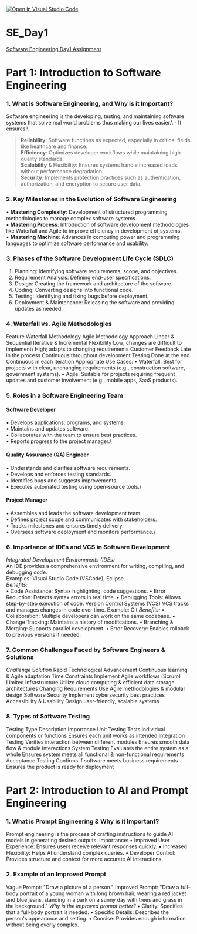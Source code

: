 [![Open in Visual Studio Code](https://classroom.github.com/assets/open-in-vscode-2e0aaae1b6195c2367325f4f02e2d04e9abb55f0b24a779b69b11b9e10269abc.svg)](https://classroom.github.com/online_ide?assignment_repo_id=18377479&assignment_repo_type=AssignmentRepo)
# SE_Day1
<ins> Software Engineering Day1 Assignment </ins>

# Part 1: Introduction to Software Engineering #

### 1. What is Software Engineering, and Why is it Important? ###
Software engineering is the developing, testing, and maintaining software systems that solve real world problems thus making our lives easier.\ - It ensures:\
>	**Reliability**: Software functions as expected, especially in critical fields like healthcare and finance.\
>	**Efficiency**: Optimizes developer workflows while maintaining high-quality standards.\
>	**Scalability** & Flexibility: Ensures systems handle increased loads without performance degradation.\
>	**Security**: Implements protection practices such as authentication, authorization, and encryption to secure user data.

### 2. Key Milestones in the Evolution of Software Engineering ###
•	**Mastering Complexity**: Development of structured programming methodologies to manage complex software systems.\
•	**Mastering Process**: Introduction of software development methodologies like Waterfall and Agile to improve efficiency in development of systems.\
•	**Mastering Machine**: Advances in computing power and programming languages to optimize software performance and usability.

### 3. Phases of the Software Development Life Cycle (SDLC) ###
   
1.	Planning: Identifying software requirements, scope, and objectives.
2.	Requirement Analysis: Defining end-user specifications.
3.	Design: Creating the framework and architecture of the software.
4.	Coding: Converting designs into functional code.
5.	Testing: Identifying and fixing bugs before deployment.
6.	Deployment & Maintenance: Releasing the software and providing updates as needed.
   
### 4. Waterfall vs. Agile Methodologies ###
Feature	Waterfall Methodology	Agile Methodology
Approach	Linear & Sequential	Iterative & Incremental
Flexibility	Low; changes are difficult to implement\	High; adapts to changing requirements
Customer Feedback	Late in the process	Continuous throughout development
Testing	Done at the end	Continuous in each iteration
Appropriate Use Cases:
•	Waterfall: Best for projects with clear, unchanging requirements (e.g., construction software, government systems).
•	Agile: Suitable for projects requiring frequent updates and customer involvement (e.g., mobile apps, SaaS products).

### 5. Roles in a Software Engineering Team ###
#### Software Developer
•	Develops applications, programs, and systems.\
•	Maintains and updates software.\
•	Collaborates with the team to ensure best practices.\
•	Reports progress to the project manager.\
#### Quality Assurance (QA) Engineer
•	Understands and clarifies software requirements.\
•	Develops and enforces testing standards.\
•	Identifies bugs and suggests improvements.\
•	Executes automated testing using open-source tools.\
#### Project Manager
•	Assembles and leads the software development team.\
•	Defines project scope and communicates with stakeholders.\
•	Tracks milestones and ensures timely delivery.\
•	Oversees software deployment and monitors performance.\

### 6. Importance of IDEs and VCS in Software Development ###
_Integrated Development Environments (IDEs)_\
An IDE provides a comprehensive environment for writing, compiling, and debugging code.\
Examples: Visual Studio Code (VSCode), Eclipse.\
_Benefits:_\
•	Code Assistance: Syntax highlighting, code suggestions.
•	Error Reduction: Detects syntax errors in real time.
•	Debugging Tools: Allows step-by-step execution of code.
Version Control Systems (VCS)
VCS tracks and manages changes in code over time.
Example: Git
_Benefits:_
•	Collaboration: Multiple developers can work on the same codebase.
•	Change Tracking: Maintains a history of modifications.
•	Branching & Merging: Supports parallel development.
•	Error Recovery: Enables rollback to previous versions if needed.

### 7. Common Challenges Faced by Software Engineers & Solutions ###
_Challenge	Solution_
Rapid Technological Advancement	Continuous learning & Agile adaptation
Time Constraints	Implement Agile workflows (Scrum)
Limited Infrastructure	Utilize cloud computing & efficient data storage architectures
Changing Requirements	Use Agile methodologies & modular design
Software Security	Implement cybersecurity best practices
Accessibility & Usability	Design user-friendly, scalable systems

### 8. Types of Software Testing
Testing Type	Description	Importance
Unit Testing	Tests individual components or functions	Ensures each unit works as intended
Integration Testing	Verifies interaction between different modules	Ensures smooth data flow & module interactions
System Testing	Evaluates the entire system as a whole	Ensures system meets all functional & non-functional requirements
Acceptance Testing	Confirms if software meets business requirements	Ensures the product is ready for deployment


# Part 2: Introduction to AI and Prompt Engineering #
### 1. What is Prompt Engineering & Why is it Important? ###
Prompt engineering is the process of crafting instructions to guide AI models in generating desired outputs.
Importance:
•	Improved User Experience: Ensures users receive relevant responses quickly.
•	Increased Flexibility: Helps AI understand complex queries.
•	Developer Control: Provides structure and context for more accurate AI interactions.

### 2. Example of an Improved Prompt ###
Vague Prompt: "Draw a picture of a person."
Improved Prompt: "Draw a full-body portrait of a young woman with long brown hair, wearing a red jacket and blue jeans, standing in a park on a sunny day with trees and grass in the background."
*Why is the improved prompt better?*
•	Clarity: Specifies that a full-body portrait is needed.
•	Specific Details: Describes the person's appearance and setting.
•	Concise: Provides enough information without being overly complex.

